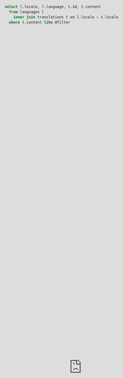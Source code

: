 ```yaml
---
title: Create a Web API with SQL
description: This article shows you how you can create a complete HTTP Web API using nothing but SQL. This is possible since Magic and Hyperlambda completely abstracts away everything related to the wiring of your endpoint code, leaving only the SQL parts for you.
---
```


# Create a Web API with SQL

In this tutorial we will cover the following parts of Magic and Hyperlambda.

* Generating a Web API using SQL
* The CRUD menu item
* Magic's integrated SQL editor

The CRUD/SQL parts of Magic allows you to automatically wrap
your SQL into an HTTP endpoint, without having to do anything except provide Magic with SQL.
To understand the idea, you can watch the following video where I demonstrate this feature.

<div class="video">
<iframe width="560" height="315" style="position:absolute; top:0; left:0; width:100%; height:100%;" src="https://www.youtube.com/embed/GSGYzXxlgG0" frameborder="0" allow="accelerometer; autoplay; encrypted-media; gyroscope; picture-in-picture" allowfullscreen></iframe>
</div>

As illustrated above, this feature allows you to dynamically wrap your SQL into
a secured HTTP endpoint, where you simply provide a URL, an HTTP verb, authorization requirements,
and a list of arguments - Without having to create as much as a single line of
code yourself. Then you provide Magic with an SQL statement, click the button, and Magic generates your
HTTP endpoint 100% automatically. Of course the way it works, is similar to the CRUD generator parts,
except this time the responsibility is reversed, allowing you to provide the SQL, and have Magic do the rest.
The endpoint can be easily secured, only providing access to whatever roles you want to have access
100% automatically.

## DRY code

One of the most important architectural principles in the world today is **DRY**, as in _"Don't Repeat Yourself"_.
Magic simply brings this idea to the next level, which of course is why it can do what we demonstrate in the
above video. This is quite easy too, since 90% of such endpoints, have similar requirements, being
a list of roles allowed to access the endpoint, a JSON payload of some sort, maybe some query
arguments, for then to simply return whatever the SQL returns back to the client as JSON. Automating
this process is a no-brainer. Below you can find the SQL I am using in the above video.

```sql
select l.locale, l.language, t.id, t.content
  from languages l
    inner join translations t on l.locale = t.locale
  where t.content like @filter
```

Below is a screenshot of how this looks like in Magic's dashboard.

![Creating a Web API using SQL](https://raw.githubusercontent.com/polterguy/polterguy.github.io/master/images/sql-web-api.jpg)

The Hyperlambda code Magic automatically creates for you for the above resembles the following.

```
.arguments
   filter:string
.type:sql
auth.ticket.verify:root, admin

data.connect:babelfish
   database-type:mysql

   add:x:./*/data.select
      get-nodes:x:@.arguments/*

   data.select:"select l.locale, l.language, t.id, t.content\n  from languages l\n    inner join translations t on l.locale = t.locale\n  where t.content like @filter"
      database-type:mysql

   if
      .is-list:bool:true
      .lambda

         return-nodes:x:@data.select/*

   return-nodes:x:@data.select/*/*
```

If you want to return a scalar value instead of a list of items, you can change the above **[.is-list]**
value to false. This will return a single value to the client instead of a list of items, which sometimes might
be useful.

* Continue with [Hyperlambda Hello World](/tutorials/hello-world-endpoint/)
